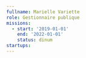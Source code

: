 ```yaml
---
fullname: Marielle Variette
role: Gestionnaire publique
missions:
  - start: '2019-01-01'
    end: '2022-01-01'
    status: dinum
startups:
---
```

